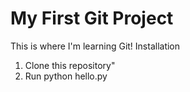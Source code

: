 # My First Git Project
This is where I'm learning Git!
Installation
1. Clone this repository"
2. Run python hello.py
